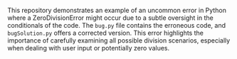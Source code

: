 This repository demonstrates an example of an uncommon error in Python where a ZeroDivisionError might occur due to a subtle oversight in the conditionals of the code.  The `bug.py` file contains the erroneous code, and `bugSolution.py` offers a corrected version. This error highlights the importance of carefully examining all possible division scenarios, especially when dealing with user input or potentially zero values.